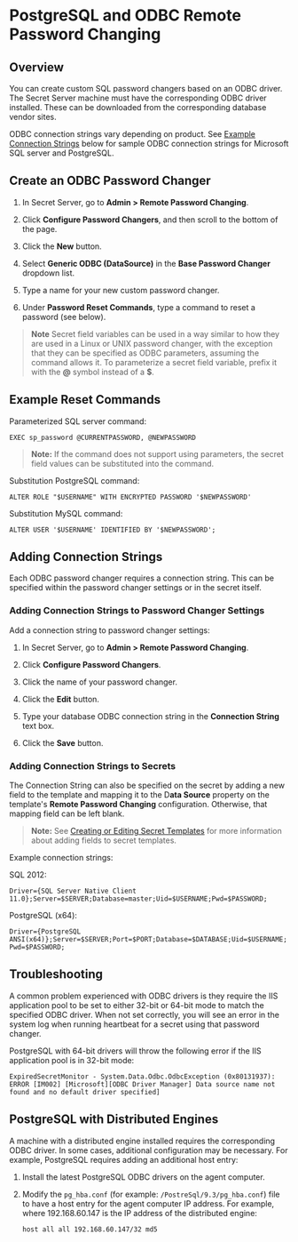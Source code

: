 [title]: # (PostgreSQL and ODBC Remote Password Changing)
[tags]: # (Remote Password Changing, PostgreSQL, odbc)
[priority]: # (1000)

# PostgreSQL and ODBC Remote Password Changing

## Overview

You can create custom SQL password changers based on an ODBC driver. The Secret Server machine must have the corresponding ODBC driver installed. These can be downloaded from the corresponding database vendor sites.

ODBC connection strings vary depending on product. See [Example Connection Strings](#example-connection-strings) below for sample ODBC connection strings for Microsoft SQL server and PostgreSQL.

## Create an ODBC Password Changer

1. In Secret Server, go to **Admin \> Remote Password Changing**.

2. Click **Configure Password Changers**, and then scroll to the bottom of the page.
2. Click the **New** button.

3. Select **Generic ODBC (DataSource)** in the **Base Password Changer** dropdown list.
3. Type a name for your new custom password changer.

4. Under **Password Reset Commands**, type a command to reset a password (see below).

> **Note**  Secret field variables can be used in a way similar to how they are used in a Linux or UNIX password changer, with the exception that they can be specified as ODBC parameters, assuming the command allows it. To parameterize a secret field variable, prefix it with the **@** symbol instead of a **$**.

## Example Reset Commands

Parameterized SQL server command:

`EXEC sp_password @CURRENTPASSWORD, @NEWPASSWORD` 

> **Note:**  If the command does not support using parameters, the secret field values can be substituted into the command.

Substitution PostgreSQL command:

`ALTER ROLE "$USERNAME" WITH ENCRYPTED PASSWORD '$NEWPASSWORD'`


Substitution MySQL command:

`ALTER USER '$USERNAME' IDENTIFIED BY '$NEWPASSWORD';`

##  Adding Connection Strings

Each ODBC password changer requires a connection string. This can be specified within the password changer settings or in the secret itself.

### Adding Connection Strings to Password Changer Settings

Add a connection string to password changer settings:

1. In Secret Server, go to **Admin \> Remote Password Changing**.
1. Click **Configure Password Changers**.

2. Click the name of your password changer.
2. Click the **Edit** button.

3. Type your database ODBC connection string in the **Connection String** text box.
3. Click the **Save** button.

### Adding Connection Strings to Secrets

The Connection String can also be specified on the secret by adding a new field to the template and mapping it to the D**ata Source** property on the template's **Remote Password Changing** configuration. Otherwise, that mapping field can be left blank.

> **Note:** See [Creating or Editing Secret Templates](../../secret-templates/managing-secret-templates/creating-or-editing-secret-templates/index.md) for more information about adding fields to secret templates.

Example connection strings:

SQL 2012:

`Driver={SQL Server Native Client 11.0};Server=$SERVER;Database=master;Uid=$USERNAME;Pwd=$PASSWORD;`

PostgreSQL (x64):

`Driver={PostgreSQL ANSI(x64)};Server=$SERVER;Port=$PORT;Database=$DATABASE;Uid=$USERNAME;Pwd=$PASSWORD;`

## Troubleshooting

A common problem experienced with ODBC drivers is they require the IIS application pool to be set to either 32-bit or 64-bit mode to match the specified ODBC driver. When not set correctly, you will see an error in the system log when running heartbeat for a secret using that password changer.

PostgreSQL with 64-bit drivers will throw the following error if the IIS application pool is in 32-bit mode:

`ExpiredSecretMonitor - System.Data.Odbc.OdbcException (0x80131937): ERROR [IM002] [Microsoft][ODBC Driver Manager] Data source name not found and no default driver specified]`

## PostgreSQL with Distributed Engines

A machine with a distributed engine installed requires the corresponding ODBC driver. In some cases, additional configuration may be necessary. For example, PostgreSQL requires adding an additional host entry:

1. Install the latest PostgreSQL ODBC drivers on the agent computer.

2. Modify the `pg_hba.conf` (for example: `/PostreSql/9.3/pg_hba.conf`) file to have a host entry for the agent computer IP address. For example, where 192.168.60.147 is the IP address of the distributed engine:

   `host all all 192.168.60.147/32 md5`

 